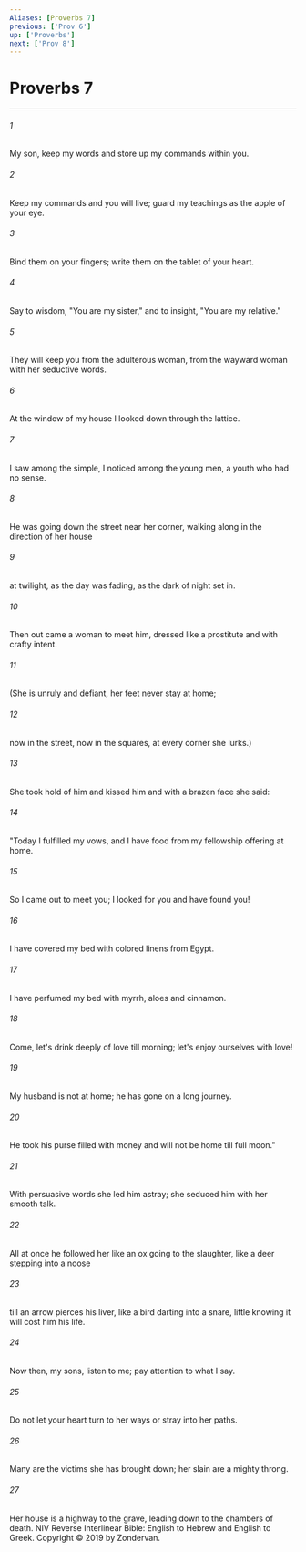 ```yaml
---
Aliases: [Proverbs 7]
previous: ['Prov 6']
up: ['Proverbs']
next: ['Prov 8']
---
```

# Proverbs 7

***


###### 1 
My son, keep my words and store up my commands within you. 

###### 2 
Keep my commands and you will live; guard my teachings as the apple of your eye. 

###### 3 
Bind them on your fingers; write them on the tablet of your heart. 

###### 4 
Say to wisdom, "You are my sister," and to insight, "You are my relative." 

###### 5 
They will keep you from the adulterous woman, from the wayward woman with her seductive words. 

###### 6 
At the window of my house I looked down through the lattice. 

###### 7 
I saw among the simple, I noticed among the young men, a youth who had no sense. 

###### 8 
He was going down the street near her corner, walking along in the direction of her house 

###### 9 
at twilight, as the day was fading, as the dark of night set in. 

###### 10 
Then out came a woman to meet him, dressed like a prostitute and with crafty intent. 

###### 11 
(She is unruly and defiant, her feet never stay at home; 

###### 12 
now in the street, now in the squares, at every corner she lurks.) 

###### 13 
She took hold of him and kissed him and with a brazen face she said: 

###### 14 
"Today I fulfilled my vows, and I have food from my fellowship offering at home. 

###### 15 
So I came out to meet you; I looked for you and have found you! 

###### 16 
I have covered my bed with colored linens from Egypt. 

###### 17 
I have perfumed my bed with myrrh, aloes and cinnamon. 

###### 18 
Come, let's drink deeply of love till morning; let's enjoy ourselves with love! 

###### 19 
My husband is not at home; he has gone on a long journey. 

###### 20 
He took his purse filled with money and will not be home till full moon." 

###### 21 
With persuasive words she led him astray; she seduced him with her smooth talk. 

###### 22 
All at once he followed her like an ox going to the slaughter, like a deer stepping into a noose 

###### 23 
till an arrow pierces his liver, like a bird darting into a snare, little knowing it will cost him his life. 

###### 24 
Now then, my sons, listen to me; pay attention to what I say. 

###### 25 
Do not let your heart turn to her ways or stray into her paths. 

###### 26 
Many are the victims she has brought down; her slain are a mighty throng. 

###### 27 
Her house is a highway to the grave, leading down to the chambers of death. NIV Reverse Interlinear Bible: English to Hebrew and English to Greek. Copyright © 2019 by Zondervan.

